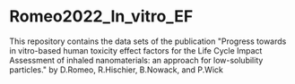 # Romeo2022_In_vitro_EF
This repository contains the data sets of the publication "Progress towards in vitro-based human toxicity effect factors for the Life Cycle Impact Assessment of inhaled nanomaterials: an approach for low-solubility particles." by D.Romeo, R.Hischier, B.Nowack, and P.Wick
